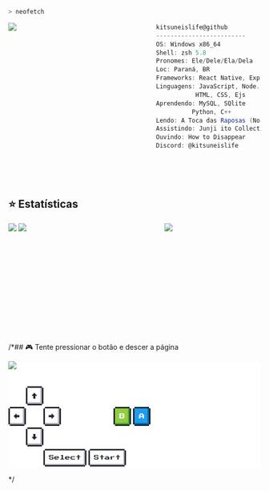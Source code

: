 ```zsh
> neofetch
```

<img align="left" src="https://cdn.discordapp.com/attachments/786213920917422130/1145803097789190247/Ena_talking.gif?width=1000" width="295" /> 

```csharp
kitsuneislife@github
-------------------------
OS: Windows x86_64
Shell: zsh 5.8
Pronomes: Ele/Dele/Ela/Dela
Loc: Paraná, BR
Frameworks: React Native, Express
Linguagens: JavaScript, Node.js,
           HTML, CSS, Ejs
Aprendendo: MySQL, SQlite
          Python, C++
Lendo: A Toca das Raposas (Nora Sakavic)
Assistindo: Junji ito Collection
Ouvindo: How to Disappear
Discord: @kitsuneislife
```

<br><br><br>

## ⭐ Estatísticas

<img align="right" width="38%" src="https://images-wixmp-ed30a86b8c4ca887773594c2.wixmp.com/f/e7df560a-6370-4c90-bf45-730a73491bbb/dfxhkt9-31e79daf-1ee8-44b0-853a-7214b6addad2.png/v1/fit/w_828,h_1538/kafka_render__honkai__star_rail__by_criticalgalaxy_dfxhkt9-414w-2x.png?token=eyJ0eXAiOiJKV1QiLCJhbGciOiJIUzI1NiJ9.eyJzdWIiOiJ1cm46YXBwOjdlMGQxODg5ODIyNjQzNzNhNWYwZDQxNWVhMGQyNmUwIiwiaXNzIjoidXJuOmFwcDo3ZTBkMTg4OTgyMjY0MzczYTVmMGQ0MTVlYTBkMjZlMCIsIm9iaiI6W1t7ImhlaWdodCI6Ijw9Mjg0NyIsInBhdGgiOiJcL2ZcL2U3ZGY1NjBhLTYzNzAtNGM5MC1iZjQ1LTczMGE3MzQ5MWJiYlwvZGZ4aGt0OS0zMWU3OWRhZi0xZWU4LTQ0YjAtODUzYS03MjE0YjZhZGRhZDIucG5nIiwid2lkdGgiOiI8PTE1MzMifV1dLCJhdWQiOlsidXJuOnNlcnZpY2U6aW1hZ2Uub3BlcmF0aW9ucyJdfQ.ZBQ32_gWDXtRcp5LorfYxaCbncGnXiPjzazrMDwCsrs"/>

  <a href="https://github.com/kitsuneislife"><img width="50%" src="https://github-readme-stats.vercel.app/api?username=kitsuneislife&theme=radical&title_color=ff3068?"></a>
  <a href="https://github.com/kitsuneislife"><img width="50%" src="http://github-readme-streak-stats.herokuapp.com/?user=kitsuneislife&theme=radical&date_format=M%20j%5B%2C%20Y%5D&ring=ff3068&fire=ff3068&sideNums=ff3068"></a>

  <br><br><br><br><br><br><br><br><br><br><br><br>
/*## 🎮 Tente pressionar o botão e descer a página

<div style="background:white;">
<img src="https://toy.aoaoao.me/image" width="300"/> 

<br><a href="https://toy.aoaoao.me/control?button=2&callback=https://github.com/kitsuneislife"><img src="/images/blank.png" width="35"/><img src="/images/up.png" width="35"/></a>
<br><a href="https://toy.aoaoao.me/control?button=1&callback=https://github.com/kitsuneislife"><img src="/images/left.png" width="35"/></a><img src="/images/blank.png" width="35"/><a href="https://toy.aoaoao.me/control?button=0&callback=https://github.com/kitsuneislife"><img src="/images/right.png" width="35"/></a><img src="/images/blank.png" width="35"/><img src="/images/blank.png" width="35"/><img src="/images/blank.png" width="35"/><a href="https://toy.aoaoao.me/control?button=5&callback=https://github.com/kitsuneislife"><img src="/images/B.png" width="35"/></a> <a href="https://toy.aoaoao.me/control?button=4&callback=https://github.com/kitsuneislife"><img src="/images/A.png" width="35"/></a>
<br><a href="https://toy.aoaoao.me/control?button=3&callback=https://github.com/kitsuneislife"><img src="/images/blank.png" width="35"/><img src="/images/down.png" width="35"/></a>
<br><img src="/images/blank.png" width="35"/><img src="/images/blank.png" width="35"/><a href="https://toy.aoaoao.me/control?button=6&callback=https://github.com/kitsuneislife"><img src="/images/select.png" height="35"/></a> <a href="https://toy.aoaoao.me/control?button=7&callback=https://github.com/kitsuneislife"><img src="/images/start.png" height="35" /></a>
  </div>
  </div>*/
